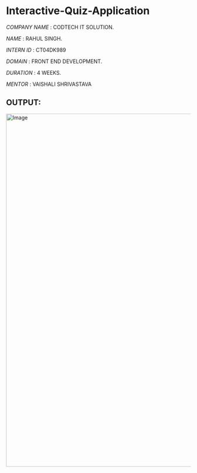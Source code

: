# Interactive-Quiz-Application

*COMPANY NAME* :  CODTECH IT SOLUTION.

*NAME* : RAHUL SINGH.

*INTERN ID* : CT04DK989

*DOMAIN* : FRONT END DEVELOPMENT.

*DURATION* : 4 WEEKS.

*MENTOR* : VAISHALI SHRIVASTAVA
 
## OUTPUT:
<img width="960" alt="Image" src="https://github.com/user-attachments/assets/fa80c8bc-db10-4822-b7d7-e418d93d2a77" />

